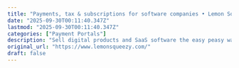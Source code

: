 ```yaml
---
title: "Payments, tax & subscriptions for software companies • Lemon Squeezy"
date: "2025-09-30T00:11:40.347Z"
lastmod: "2025-09-30T00:11:40.347Z"
categories: ["Payment Portals"]
description: "Sell digital products and SaaS software the easy peasy way with Lemon Squeezy. As your merchant of record, we handle the tax compliance burden so you can focus on more revenue and less headache."
original_url: "https://www.lemonsqueezy.com/"
draft: false
---
```

